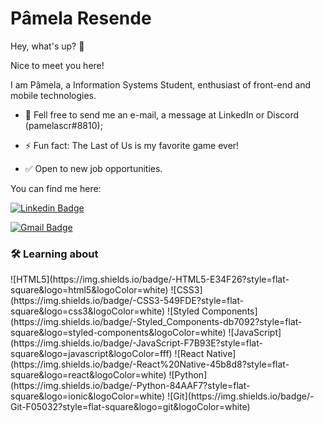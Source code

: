 # Pâmela Resende


Hey, what's up? &#x1F64B;

Nice to meet you here!

I am Pâmela, a Information Systems Student, enthusiast of front-end and mobile technologies.

- 💬 Fell free to send me an e-mail, a message at LinkedIn or Discord (pamelascr#8810);

- ⚡ Fun fact: The Last of Us is my favorite game ever!

- &#9989; Open to new job opportunities.

You can find me here:
 
[![Linkedin Badge](https://img.shields.io/badge/-Pamela_Resende-52BAC4?style=flat-square&logo=Linkedin&logoColor=white&link=https://www.linkedin.com/in/pamela-resende/)](https://www.linkedin.com/in/pamela-resende/) 

[![Gmail Badge](https://img.shields.io/badge/-pamelaschavesresende@gmail.com-52BAC4?style=flat-square&logo=Gmail&logoColor=white&link=mailto:pamelaschavesresende@gmail.com)](mailto:souzamatheusrian@gmail.com)

<h3 align="left">🛠 Learning about</h3>
  ![HTML5](https://img.shields.io/badge/-HTML5-E34F26?style=flat-square&logo=html5&logoColor=white)
  ![CSS3](https://img.shields.io/badge/-CSS3-549FDE?style=flat-square&logo=css3&logoColor=white)
  ![Styled Components](https://img.shields.io/badge/-Styled_Components-db7092?style=flat-square&logo=styled-components&logoColor=white)
  ![JavaScript](https://img.shields.io/badge/-JavaScript-F7B93E?style=flat-square&logo=javascript&logoColor=fff)
  ![React Native](https://img.shields.io/badge/-React%20Native-45b8d8?style=flat-square&logo=react&logoColor=white)
  ![Python](https://img.shields.io/badge/-Python-84AAF7?style=flat-square&logo=ionic&logoColor=white)
  ![Git](https://img.shields.io/badge/-Git-F05032?style=flat-square&logo=git&logoColor=white) 




